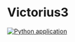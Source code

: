 # Victorius3
[![Python application](https://github.com/mauroeag/Victorius3/actions/workflows/python-app.yml/badge.svg)](https://github.com/mauroeag/Victorius3/actions/workflows/python-app.yml)
